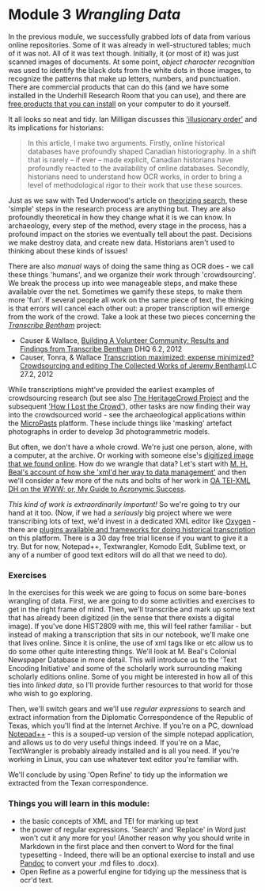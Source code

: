 Module 3 _Wrangling Data_
=====================

In the previous module, we successfully grabbed *lots* of data from various online repositories. Some of it was already in well-structured tables; much of it was not. All of it was text though. Initially, it (or most of it) was just scanned images of documents. At some point, _object character recognition_ was used to identify the black dots from the white dots in those images, to recognize the patterns that make up letters, numbers, and punctuation. There are commercial products that can do this (and we have some installed in the Underhill Research Room that you can use), and there are [free products that you can install](http://electricarchaeology.ca/2014/07/15/doing-ocr-within-r/) on your computer to do it yourself.

It all looks so neat and tidy. Ian Milligan discusses this ['illusionary order'](http://utpjournals.metapress.com/content/k002j61230g4556w/?p=8d64dca8cfec44e8b4858483ebf23daf&pi=2) and its implications for historians:
>In this article, I make two arguments. Firstly, online historical databases have profoundly shaped Canadian historiography. In a shift that is rarely – if ever – made explicit, Canadian historians have profoundly reacted to the availability of online databases. Secondly, historians need to understand how OCR works, in order to bring a level of methodological rigor to their work that use these sources.

Just as we saw with Ted Underwood's article on [theorizing search](http://www.jstor.org/stable/10.1525/rep.2014.127.1.64), these 'simple' steps in the research process are anything but. They are also profoundly theoretical in how they change what it is we can know. In archaeology, every step of the method, every stage in the process, has a profound impact on the stories we eventually tell about the past. Decisions we make destroy data, and create new data. Historians aren't used to thinking about these kinds of issues!

There are also _manual_ ways of doing the same thing as OCR does - we call these things 'humans', and we organize their work through 'crowdsourcing'. We break the process up into wee manageable steps, and make these available over the net. Sometimes we gamify these steps, to make them more 'fun'. If several people all work on the same piece of text, the thinking is that errors will cancel each other out: a proper transcription will emerge from the work of the crowd. Take a look at these two pieces concerning the [_Transcribe Bentham_](http://www.transcribe-bentham.da.ulcc.ac.uk/td/Transcribe_Bentham) project:

+ Causer & Wallace, [Building A Volunteer Community: Results and Findings from Transcribe Bentham](http://www.digitalhumanities.org/dhq/vol/6/2/000125/000125.html) DHQ 6.2, 2012
+ Causer, Tonra, & Wallace [Transcription maximized; expense minimized? Crowdsourcing and editing The Collected Works of Jeremy Bentham](http://llc.oxfordjournals.org/content/27/2/119.abstract)LLC 27.2, 2012

While transcriptions might've provided the earliest examples of crowdsourcing research (but see also [The HeritageCrowd Project](http://quod.lib.umich.edu/d/dh/12230987.0001.001/1:9/--writing-history-in-the-digital-age?g=dculture;rgn=div1;view=fulltext;xc=1#9.3) and the subsequent ['How I Lost the Crowd'](http://electricarchaeology.ca/2012/05/18/how-i-lost-the-crowd-a-tale-of-sorrow-and-hope/)), other tasks are now finding their way into the crowdsourced world - see the archaeological applications within the [MicroPasts](http://micropasts.org/) platform. These include things like 'masking' artefact photographs in order to develop 3d photogrammetric models.

But often, we don't have a whole crowd. We're just one person, alone, with a computer, at the archive. Or working with someone else's [digitized image that we found online](http://dla.library.upenn.edu/dla/medren/detail.html?id=MEDREN_5103295). How do we wrangle that data? Let's start with [M. H. Beal's account of how she 'xml'd her way to data management'](http://mhbeals.com/xmling-my-way-to-data-management-or-what-should-i-do-with-all-my-old-notes/) and then we'll consider a few more of the nuts and bolts of her work in [OA TEI-XML DH on the WWW; or, My Guide to Acronymic Success](http://mhbeals.com/oa-tei-xml-dh-on-the-www-or-my-guide-to-acronymic-success/).

*This kind of work is extraordinarily important!* So we're going to try our hand at it too. (Now, if we had a *seriously* big project where we were transcribing lots of text, we'd invest in a dedicated XML editor like [Oxygen](http://www.oxygenxml.com/) - there are [plugins available and frameworks for doing historical transcription](https://github.com/odaata/HisTEI/wiki/Getting-Started) on this platform. There is a 30 day free trial license if you want to give it a try. But for now, Notepad++, Textwrangler, Komodo Edit, Sublime text, or any of a number of good text editors will do all that we need to do).

### Exercises

In the exercises for this week we are going to focus on some bare-bones wrangling of data. First, we are going to do some activities and exercises to get in the right frame of mind. Then, we'll transcribe and mark up some text that has already been digitized (in the sense that there exists a digital image). If you've done HIST2809 with me, this will feel rather familiar - but instead of making a transcription that sits in our notebook, we'll make one that lives online. Since it is online, the use of xml tags like <date> or <advertisement> etc allow us to do some other quite interesting things. We'll look at M. Beal's Colonial Newspaper Database in more detail. This will introduce us to the 'Text Encoding Initiative' and some of the scholarly work surrounding making scholarly editions online. Some of you might be interested in how all of this ties into *linked data*, so I'll provide further resources to that world for those who wish to go exploring.

Then, we'll switch gears and we'll use *regular expressions* to search and extract information from the Diplomatic Correspondence of the Republic of Texas, which you'll find at the Internet Archive. If you're on a PC, download [Notepad++](http://notepad-plus-plus.org/) - this is a souped-up version of the simple notepad application, and allows us to do very useful things indeed. If you're on a Mac, TextWrangler is probably already installed and is all you need. If you're working in Linux, you can use whatever text editor you're familiar with.

We'll conclude by using 'Open Refine' to tidy up the information we extracted from the Texan correspondence. 

### Things you will learn in this module:

+ the basic concepts of XML and TEI for marking up text
+ the power of regular expressions. 'Search' and 'Replace' in Word just won't cut it any more for you! (Another reason why you should write in Markdown in the first place and then convert to Word for the final typesetting - Indeed, there will be an optional exercise to install and use [Pandoc](http://johnmacfarlane.net/pandoc/demos.html) to convert your .md files to .docx).
+ Open Refine as a powerful engine for tidying up the messiness that is ocr'd text.
